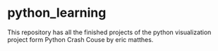 # python_learning

This repository has all the finished projects of the python visualization project form Python Crash Couse by eric matthes.
